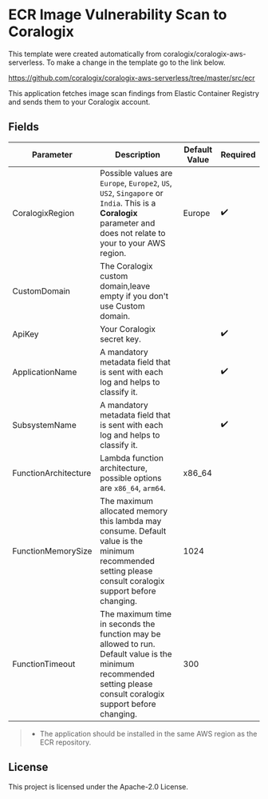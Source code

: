 # ECR Image Vulnerability Scan to Coralogix

This template were created automatically from coralogix/coralogix-aws-serverless.
To make a change in the template go to the link below.

https://github.com/coralogix/coralogix-aws-serverless/tree/master/src/ecr

This application fetches image scan findings from Elastic Container Registry and sends them to your Coralogix account.

## Fields


| Parameter | Description | Default Value | Required |
|---|---|---|---|
| CoralogixRegion | Possible values are `Europe`, `Europe2`, `US`, `US2`, `Singapore` or `India`. This is a **Coralogix** parameter and does not relate to your to your AWS region.| Europe | :heavy_check_mark: |
| CustomDomain | The Coralogix custom domain,leave empty if you don't use Custom domain. | |  | 
| ApiKey | Your Coralogix secret key.|  | :heavy_check_mark: |
| ApplicationName | A mandatory metadata field that is sent with each log and helps to classify it.|  | :heavy_check_mark: |
| SubsystemName | A mandatory metadata field that is sent with each log and helps to classify it.|  | :heavy_check_mark: |
| FunctionArchitecture | Lambda function architecture, possible options are ``x86_64``, ``arm64``.| x86_64 |  |
| FunctionMemorySize | The maximum allocated memory this lambda may consume. Default value is the minimum recommended setting please consult coralogix support before changing. | 1024 |  |
| FunctionTimeout | The maximum time in seconds the function may be allowed to run. Default value is the minimum recommended setting please consult coralogix support before changing. | 300 |  |

> * The application should be installed in the same AWS region as the ECR repository.

## License

This project is licensed under the Apache-2.0 License.
